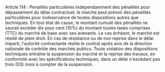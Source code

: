 Article 114 : Pénalités particulières
Indépendamment des pénalités pour dépassement du délai contractuel, le
marché peut prévoir des pénalités particulières pour inobservance de
toutes dispositions autres que techniques.
En tout état de cause, le montant cumulé des pénalités ne saurait
excéder dix pour cent (10%) du montant toutes taxes comprises (TTC) du
marché de base avec ses avenants. Le cas échéant, le marché est résilié
de plein droit.
En cas de résistance ou de non reprise dans le délai imparti,
l'autorité contractante résilie le contrat après avis de la direction
nationale de contrôle des marchés publics.
Toute violation des dispositions techniques entraîne la suspension du
marché et la reprise des travaux, en conformité avec les spécifications
techniques, dans un délai n'excédant pas trois (03) mois à compter de
la suspension.